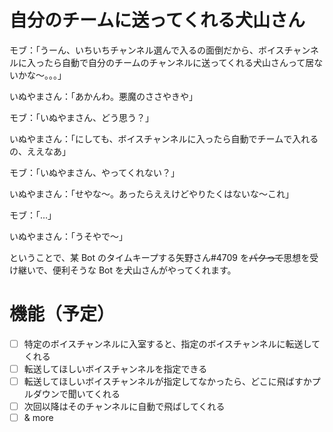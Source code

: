 # 自分のチームに送ってくれる犬山さん

モブ：「うーん、いちいちチャンネル選んで入るの面倒だから、ボイスチャンネルに入ったら自動で自分のチームのチャンネルに送ってくれる犬山さんって居ないかな〜。。。」

いぬやまさん：「あかんわ。悪魔のささやきや」

モブ：「いぬやまさん、どう思う？」

いぬやまさん：「にしても、ボイスチャンネルに入ったら自動でチームで入れるの、ええなあ」

モブ：「いぬやまさん、やってくれない？」

いぬやまさん：「せやな〜。あったらええけどやりたくはないな〜これ」

モブ：「…」

いぬやまさん：「うそやで〜」

ということで、某 Bot のタイムキープする矢野さん#4709 を~~パクって~~思想を受け継いで、便利そうな Bot を犬山さんがやってくれます。

# 機能（予定）

- [ ] 特定のボイスチャンネルに入室すると、指定のボイスチャンネルに転送してくれる
- [ ] 転送してほしいボイスチャンネルを指定できる
- [ ] 転送してほしいボイスチャンネルが指定してなかったら、どこに飛ばすかプルダウンで聞いてくれる
- [ ] 次回以降はそのチャンネルに自動で飛ばしてくれる
- [ ] & more
